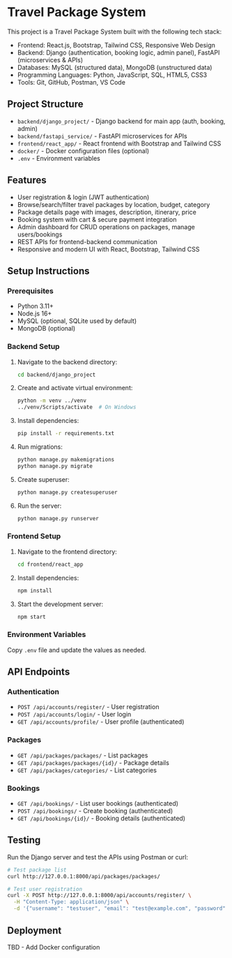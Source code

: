 # Travel Package System

This project is a Travel Package System built with the following tech stack:

- Frontend: React.js, Bootstrap, Tailwind CSS, Responsive Web Design
- Backend: Django (authentication, booking logic, admin panel), FastAPI (microservices & APIs)
- Databases: MySQL (structured data), MongoDB (unstructured data)
- Programming Languages: Python, JavaScript, SQL, HTML5, CSS3
- Tools: Git, GitHub, Postman, VS Code

## Project Structure

- `backend/django_project/` - Django backend for main app (auth, booking, admin)
- `backend/fastapi_service/` - FastAPI microservices for APIs
- `frontend/react_app/` - React frontend with Bootstrap and Tailwind CSS
- `docker/` - Docker configuration files (optional)
- `.env` - Environment variables

## Features

- User registration & login (JWT authentication)
- Browse/search/filter travel packages by location, budget, category
- Package details page with images, description, itinerary, price
- Booking system with cart & secure payment integration
- Admin dashboard for CRUD operations on packages, manage users/bookings
- REST APIs for frontend-backend communication
- Responsive and modern UI with React, Bootstrap, Tailwind CSS

## Setup Instructions

### Prerequisites
- Python 3.11+
- Node.js 16+
- MySQL (optional, SQLite used by default)
- MongoDB (optional)

### Backend Setup
1. Navigate to the backend directory:
   ```bash
   cd backend/django_project
   ```

2. Create and activate virtual environment:
   ```bash
   python -m venv ../venv
   ../venv/Scripts/activate  # On Windows
   ```

3. Install dependencies:
   ```bash
   pip install -r requirements.txt
   ```

4. Run migrations:
   ```bash
   python manage.py makemigrations
   python manage.py migrate
   ```

5. Create superuser:
   ```bash
   python manage.py createsuperuser
   ```

6. Run the server:
   ```bash
   python manage.py runserver
   ```

### Frontend Setup
1. Navigate to the frontend directory:
   ```bash
   cd frontend/react_app
   ```

2. Install dependencies:
   ```bash
   npm install
   ```

3. Start the development server:
   ```bash
   npm start
   ```

### Environment Variables
Copy `.env` file and update the values as needed.

## API Endpoints

### Authentication
- `POST /api/accounts/register/` - User registration
- `POST /api/accounts/login/` - User login
- `GET /api/accounts/profile/` - User profile (authenticated)

### Packages
- `GET /api/packages/packages/` - List packages
- `GET /api/packages/packages/{id}/` - Package details
- `GET /api/packages/categories/` - List categories

### Bookings
- `GET /api/bookings/` - List user bookings (authenticated)
- `POST /api/bookings/` - Create booking (authenticated)
- `GET /api/bookings/{id}/` - Booking details (authenticated)

## Testing

Run the Django server and test the APIs using Postman or curl:

```bash
# Test package list
curl http://127.0.0.1:8000/api/packages/packages/

# Test user registration
curl -X POST http://127.0.0.1:8000/api/accounts/register/ \
  -H "Content-Type: application/json" \
  -d '{"username": "testuser", "email": "test@example.com", "password": "password123"}'
```

## Deployment

TBD - Add Docker configuration
